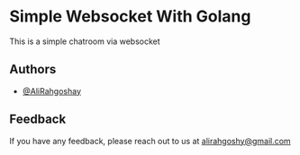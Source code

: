 # Simple Websocket With Golang

This is a simple chatroom via websocket


## Authors

- [@AliRahgoshay](https://github.com/aliirah)


## Feedback

If you have any feedback, please reach out to us at alirahgoshy@gmail.com